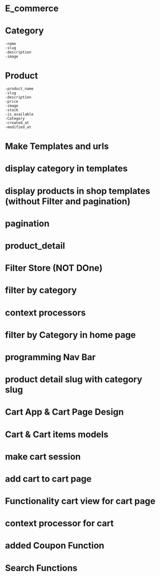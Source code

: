 # E_commerce
# Category
    -name
    -slug
    -description
    -image
# Product
    -product_name
    -slug
    -description
    -price
    -image
    -stock
    -is_available
    -Category
    -created_at
    -modified_at    
# Make Templates and urls
# display category in templates
# display products in shop templates (without Filter and pagination)   
# pagination 
# product_detail
# Filter Store (NOT DOne)
# filter by category
# context processors
# filter by Category in home page
# programming Nav Bar
# product detail slug with category slug
# Cart App & Cart Page Design
# Cart & Cart items models
# make cart session
# add cart to cart page
# Functionality cart view for cart page
# context processor for cart
# added Coupon Function
# Search Functions

